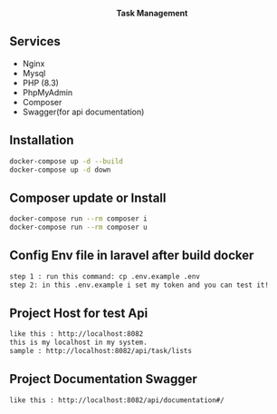 <p align="center"><a href="https://laravel.com" target="_blank"></a> <b>Task Management</b>
<p align="center">

</p>



## Services
- Nginx
- Mysql
- PHP (8.3)
- PhpMyAdmin
- Composer
- Swagger(for api documentation)

## Installation
```sh
docker-compose up -d --build
docker-compose up -d down
```

## Composer update or Install
```sh
docker-compose run --rm composer i
docker-compose run --rm composer u
```

## Config Env file in laravel after build docker
```sh
step 1 : run this command: cp .env.example .env
step 2: in this .env.example i set my token and you can test it! 
```

## Project Host for test Api
```sh
like this : http://localhost:8082
this is my localhost in my system.
sample : http://localhost:8082/api/task/lists
```

## Project Documentation Swagger
```sh
like this : http://localhost:8082/api/documentation#/
```
